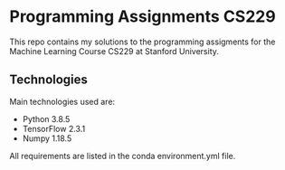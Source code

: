 # Programming Assignments CS229 
This repo contains my solutions to the programming assigments for the Machine Learning Course CS229 at Stanford University.  

## Technologies
Main technologies used are:
- Python 3.8.5
- TensorFlow 2.3.1
- Numpy 1.18.5

All requirements are listed in the conda environment.yml file. 
